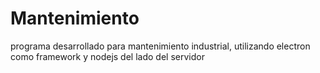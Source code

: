 # Mantenimiento

programa desarrollado para mantenimiento industrial, utilizando electron como framework y nodejs del lado del servidor